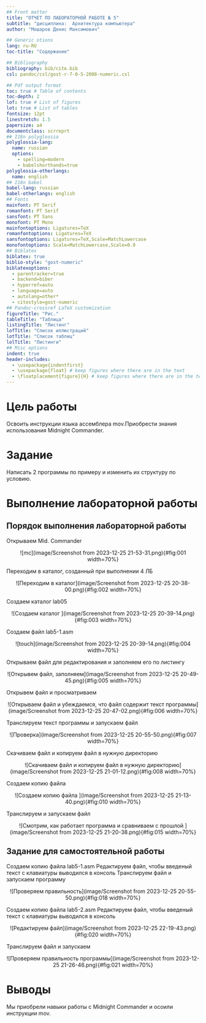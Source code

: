 ```yaml
---
## Front matter
title: "ОТЧЕТ ПО ЛАБОРАТОРНОЙ РАБОТЕ № 5"
subtitle: "дисциплина:	Архитектура компьютера"
author: "Мошаров Денис Максимович"

## Generic otions
lang: ru-RU
toc-title: "Содержание"

## Bibliography
bibliography: bib/cite.bib
csl: pandoc/csl/gost-r-7-0-5-2008-numeric.csl

## Pdf output format
toc: true # Table of contents
toc-depth: 2
lof: true # List of figures
lot: true # List of tables
fontsize: 12pt
linestretch: 1.5
papersize: a4
documentclass: scrreprt
## I18n polyglossia
polyglossia-lang:
  name: russian
  options:
	- spelling=modern
	- babelshorthands=true
polyglossia-otherlangs:
  name: english
## I18n babel
babel-lang: russian
babel-otherlangs: english
## Fonts
mainfont: PT Serif
romanfont: PT Serif
sansfont: PT Sans
monofont: PT Mono
mainfontoptions: Ligatures=TeX
romanfontoptions: Ligatures=TeX
sansfontoptions: Ligatures=TeX,Scale=MatchLowercase
monofontoptions: Scale=MatchLowercase,Scale=0.9
## Biblatex
biblatex: true
biblio-style: "gost-numeric"
biblatexoptions:
  - parentracker=true
  - backend=biber
  - hyperref=auto
  - language=auto
  - autolang=other*
  - citestyle=gost-numeric
## Pandoc-crossref LaTeX customization
figureTitle: "Рис."
tableTitle: "Таблица"
listingTitle: "Листинг"
lofTitle: "Список иллюстраций"
lotTitle: "Список таблиц"
lolTitle: "Листинги"
## Misc options
indent: true
header-includes:
  - \usepackage{indentfirst}
  - \usepackage{float} # keep figures where there are in the text
  - \floatplacement{figure}{H} # keep figures where there are in the text
---
```


# Цель работы

Освоить инструкции языка ассемблера mov.Приобрести знания использования Midnight Commander.

# Задание

Написать 2 программы по примеру и изменить их структуру по условию.


# Выполнение лабораторной работы

## Порядок выполнения лабораторной работы

Открываем Mid. Commander 

<p align="center">![mc](image/Screenshot from 2023-12-25 21-53-31.png){#fig:001 width=70%}</p>

Переходим в каталог, созданный при выполнении 4 ЛБ 

<p align="center">![Переходим в каталог](image/Screenshot from 2023-12-25 20-38-00.png){#fig:002 width=70%}</p>

Создаем каталог lab05 

<p align="center">![Создаем каталог ](image/Screenshot from 2023-12-25 20-39-14.png){#fig:003 width=70%}</p>

Создаем файл lab5-1.asm 

<p align="center">![touch](image/Screenshot from 2023-12-25 20-39-14.png){#fig:004 width=70%}</p>

Открываем файл для редактирования и заполняем его по листингу 

<p align="center">![Открывем файл, заполняем](image/Screenshot from 2023-12-25 20-49-45.png){#fig:005 width=70%}</p>

Открывем файл и просматриваем 

<p align="center">![Открываем файл и убеждаемся, что файл содержит текст программы](image/Screenshot from 2023-12-25 20-47-02.png){#fig:006 width=70%}</p>

Транслируем текст программы и запускаем файл 

<p align="center">![Проверка](image/Screenshot from 2023-12-25 20-55-50.png){#fig:007 width=70%}</p>

Скачиваем файл и копируем файл в нужную директорию

<p align="center">![Скачиваем файл и копируем файл в нужную директорию](image/Screenshot from 2023-12-25 21-01-12.png){#fig:008 width=70%}</p>

Создаем копию файла 

<p align="center">![Создаем копию файла ](image/Screenshot from 2023-12-25 21-13-40.png){#fig:010 width=70%}</p>

Транслируем и запускаем файл

<p align="center">![Смотрим, как работает программа и сравниваем с прошлой ](image/Screenshot from 2023-12-25 21-20-38.png){#fig:015 width=70%}</p>

## Задание для самостоятельной работы

Создаем копию файла lab5-1.asm
Редактируем файл, чтобы введеный текст с клавиатуры выводился в консоль
Транслируем файл и запускаем программу 

<p align="center">![Проверяем правильность](image/Screenshot from 2023-12-25 20-55-50.png){#fig:018 width=70%}</p>

Создаем копию файла lab5-2.asm 
Редактируем файл, чтобы введеный текст с клавиатуры выводился в консоль 

<p align="center">![Редактируем файл](image/Screenshot from 2023-12-25 22-19-43.png){#fig:020 width=70%}</p>

Транслируем файл и запускаем 

<p align="center">![Проверяем правильность программы](image/Screenshot from 2023-12-25 21-26-46.png){#fig:021 width=70%}</p>

# Выводы

Мы приобрели навыки работы с Midnight Commander и осоили инструкции mov.
